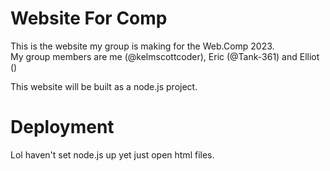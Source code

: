 # Website For Comp 

This is the website my group is making for the Web.Comp 2023.  
My group members are me (@kelmscottcoder), Eric (@Tank-361) and Elliot ()  

This website will be built as a node.js project. 

# Deployment 

Lol haven't set node.js up yet just open html files. 
